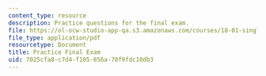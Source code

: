 ```yaml
---
content_type: resource
description: Practice questions for the final exam.
file: https://ol-ocw-studio-app-qa.s3.amazonaws.com/courses/18-01-single-variable-calculus-fall-2006/7025cfa8c7d4f105856a70f9fdc10db3_prfinal.pdf
file_type: application/pdf
resourcetype: Document
title: Practice Final Exam
uid: 7025cfa8-c7d4-f105-856a-70f9fdc10db3
---
```

